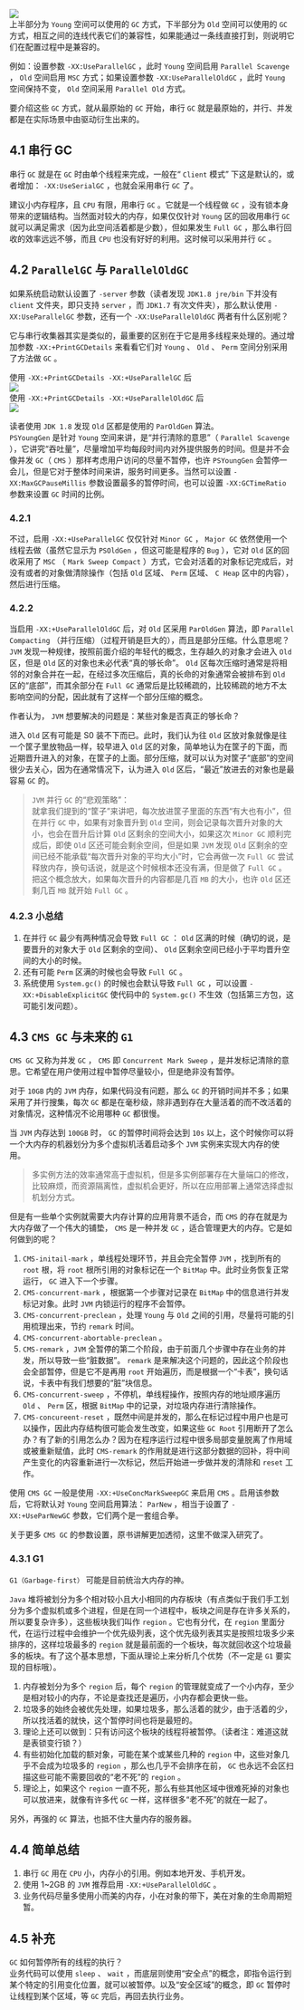 ![][1]  
上半部分为 `Young` 空间可以使用的 `GC` 方式，下半部分为 `Old` 空间可以使用的 `GC` 方式，相互之间的连线代表它们的兼容性，如果能通过一条线直接打到，则说明它们在配置过程中是兼容的。  
  
例如：设置参数 `-XX:UseParallelGC` ，此时 `Young` 空间启用 `Parallel Scavenge` ， `Old` 空间启用 `MSC` 方式；如果设置参数 `-XX:UseParallelOldGC` ，此时 `Young` 空间保持不变， `Old` 空间采用 `Parallel Old` 方式。  
  
要介绍这些 `GC` 方式，就从最原始的 `GC` 开始，串行 `GC` 就是最原始的，并行、并发都是在实际场景中由驱动衍生出来的。  
  
## 4.1 串行 GC
串行 `GC` 就是在 `GC` 时由单个线程来完成，一般在“ `Client` 模式” 下这是默认的，或者增加： `-XX:UseSerialGC` ，也就会采用串行 `GC` 了。  
  
建议小内存程序，且 `CPU` 有限，用串行 `GC` 。它就是一个线程做 `GC` ，没有锁本身带来的逻辑结构。当然面对较大的内存，如果仅仅针对 `Young` 区的回收用串行 `GC` 就可以满足需求（因为此空间活着都是少数），但如果发生 `Full GC` ，那么串行回收的效率远远不够，而且 `CPU` 也没有好好的利用。这时候可以采用并行 `GC` 。  
  
## 4.2 `ParallelGC` 与 `ParallelOldGC`
如果系统启动默认设置了 `-server` 参数（读者发现 `JDK1.8 jre/bin` 下并没有 `client` 文件夹，即只支持 `server` ，而 `JDK1.7` 有次文件夹），那么默认使用 `-XX:UseParallelGC` 参数，还有一个 `-XX:UseParallelOldGC` 两者有什么区别呢？  
  
它与串行收集器其实是类似的，最重要的区别在于它是用多线程来处理的。通过增加参数 `-XX:+PrintGCDetails` 来看看它们对 `Young` 、 `Old` 、 `Perm` 空间分别采用了方法做 `GC` 。  
  
使用 `-XX:+PrintGCDetails -XX:+UseParallelGC` 后  
![][2]  
使用 `-XX:+PrintGCDetails -XX:+UseParallelOldGC` 后  
![][3]
  
读者使用 `JDK 1.8` 发现 `Old` 区都是使用的 `ParOldGen` 算法。  
`PSYoungGen` 是针对 `Young` 空间来讲，是“并行清除的意思”（ `Parallel Scavenge` ），它讲究“吞吐量”，尽量增加平均每段时间内对外提供服务的时间。但是并不会像并发 `GC`（ `CMS` ）那样考虑用户访问的尽量不暂停，也许 `PSYoungGen` 会暂停一会儿，但是它对于整体时间来讲，服务时间更多。当然可以设置 `-XX:MaxGCPauseMillis` 参数设置最多的暂停时间，也可以设置 `-XX:GCTimeRatio` 参数来设置 `GC` 时间的比例。  
  
### 4.2.1 
不过，启用 `-XX:+UseParallelGC` 仅仅针对 `Minor GC` ， `Major GC` 依然使用一个线程去做（虽然它显示为 `PSOldGen` ，但这可能是程序的 `Bug` ），它对 `Old` 区的回收采用了 `MSC` （ `Mark Sweep Compact` ）方式，它会对活着的对象标记完成后，对没有或者的对象做清除操作（包括 `Old` 区域、 `Perm` 区域、 `C Heap` 区中的内容），然后进行压缩。
  
### 4.2.2 
当启用 `-XX:+UseParallelOldGC` 后，对 `Old` 区采用 `ParOldGen` 算法，即 `Parallel Compacting` （并行压缩）（过程开销是巨大的），而且是部分压缩。什么意思呢？  
`JVM` 发现一种规律，按照前面介绍的年轻代的概念，生存越久的对象才会进入 `Old` 区，但是 `Old` 区的对象也未必代表“真的够长命”。 `Old` 区每次压缩时通常是将相邻的对象合并在一起，在经过多次压缩后，真的长命的对象通常会被排布到 `Old` 区的“底部”，而其余部分在 `Full GC` 通常后是比较稀疏的，比较稀疏的地方不太影响空间的分配，因此就有了这样一个部分压缩的概念。  
  
作者认为， `JVM` 想要解决的问题是：某些对象是否真正的够长命？  
  
进入 `Old` 区有可能是 S0 装不下而已。此时，我们认为往 `Old` 区放对象就像是往一个筐子里放物品一样，较早进入 `Old` 区的对象，简单地认为在筐子的下面，而近期晋升进入的对象，在筐子的上面。部分压缩，就可以认为对筐子“底部”的空间很少去关心，因为在通常情况下，认为进入 `Old` 区后，“最近”放进去的对象也是最容易 `GC` 的。  
>`JVM` 并行 `GC` 的“悲观策略”：  
就拿我们提到的“筐子”来讲吧，每次放进筐子里面的东西“有大也有小”，但在并行 `GC` 中，如果有对象晋升到 `Old` 空间，则会记录每次晋升对象的大小，也会在晋升后计算 `Old` 区剩余的空间大小，如果这次 `Minor GC` 顺利完成后，即使 `Old` 区还可能会剩余空间，但是如果 `JVM` 发现 `Old` 区剩余的空间已经不能承载“每次晋升对象的平均大小”时，它会再做一次 `Full GC` 尝试释放内存，换句话说，就是这个时候根本还没有满，但是做了 `Full GC` 。  
把这个概念放大，如果每次晋升的内容都是几百 `MB` 的大小，也许 `Old` 区还剩几百 `MB` 就开始 `Full GC` 。

### 4.2.3 小总结
1. 在并行 `GC` 最少有两种情况会导致 `Full GC` ： `Old` 区满的时候（确切的说，是要晋升的对象大于 `Old` 区剩余的空间）、 `Old` 区剩余空间已经小于平均晋升空间的大小的时候。  
2. 还有可能 `Perm` 区满的时候也会导致 `Full GC` 。
3. 系统使用 `System.gc()` 的时候也会默认导致 `Full GC` ，可以设置 `-XX:+DisableExplicitGC` 使代码中的 `System.gc()` 不生效（包括第三方包，这可能引发问题）。

## 4.3 `CMS GC` 与未来的 `G1` 
`CMS GC` 又称为并发 `GC` ， `CMS` 即 `Concurrent Mark Sweep` ，是并发标记清除的意思。它希望在用户使用过程中暂停尽量较小，但是绝非没有暂停。  
  
对于 `10GB` 内的 `JVM` 内存，如果代码没有问题，那么 `GC` 的开销时间并不多；如果采用了并行搜集，每次 `GC` 都是在毫秒级，除非遇到存在大量活着的而不改活着的对象情况，这种情况不论用哪种 `GC` 都很慢。  
  
当 `JVM` 内存达到 `100GB` 时， `GC` 的暂停时间将会达到 `10s` 以上，这个时候你可以将一个大内存的机器划分为多个虚拟机活着启动多个 `JVM` 实例来实现大内存的使用。
>多实例方法的效率通常高于虚拟机，但是多实例部署存在大量端口的修改，比较麻烦，而资源隔离性，虚拟机会更好，所以在应用部署上通常选择虚拟机划分方式。  
  
但是有一些单个实例就需要大内存计算的应用背景不适合，而 `CMS` 的存在就是为大内存做了一个伟大的铺垫， `CMS` 是一种并发 `GC` ，适合管理更大的内存。它是如何做到的呢？
1. `CMS-initail-mark` ，单线程处理环节，并且会完全暂停 `JVM` ，找到所有的 `root` 根，将 `root` 根所引用的对象标记在一个 `BitMap` 中。此时业务恢复正常运行， `GC` 进入下一个步骤。  
2. `CMS-concurrent-mark` ，根据第一个步骤对记录在 `BitMap` 中的信息进行并发标记对象。此时 `JVM` 内锁运行的程序不会暂停。
3. `CMS-concurrent-preclean` ，处理 `Young` 与 `Old` 之间的引用，尽量将可能的引用梳理出来，节约 `remark` 时间。
4. `CMS-concurrent-abortable-preclean` 。
5. `CMS-remark` ，`JVM` 全暂停的第二个阶段，由于前面几个步骤中存在业务的并发，所以导致一些“脏数据”。 `remark` 是来解决这个问题的，因此这个阶段也会全部暂停，但是它不是再用 `root` 开始遍历，而是根据一个“卡表”，换句话说，卡表中有我们想要的“脏”块信息。
6. `CMS-concurrent-sweep` ，不停机，单线程操作，按照内存的地址顺序遍历 `Old` 、 `Perm` 区，根据 `BitMap` 中的记录，对垃圾内存进行清除操作。  
7. `CMS-concureent-reset` ，既然中间是并发的，那么在标记过程中用户也是可以操作，因此内存结构很可能会发生改变，如果这些 `GC Root` 引用断开了怎么办？有了新的引用怎么办？因为在程序运行过程中很多局部变量脱离了作用域或被重新赋值，此时 `CMS-remark` 的作用就是进行这部分数据的回补，将中间产生变化的内容重新进行一次标记，然后开始进一步做并发的清除和 `reset` 工作。  
  
使用 `CMS GC` 一般是使用 `-XX:+UseConcMarkSweepGC` 来启用 `CMS` 。启用该参数后，它将默认对 `Young` 空间启用算法： `ParNew` ，相当于设置了 `-XX:+UseParNewGC` 参数，它们两个是一套组合拳。  
  
关于更多 `CMS GC` 的参数设置，原书讲解更加透彻，这里不做深入研究了。

### 4.3.1 G1
`G1（Garbage-first）` 可能是目前统治大内存的神。  
  
`Java` 堆将被划分为多个相对较小且大小相同的内存板块（有点类似于我们手工划分为多个虚拟机或多个进程，但是在同一个进程中，板块之间是存在许多关系的，所以要复杂许多），这些板块我们叫作 `region` 。它也有分代，在 `region` 里面分代，在运行过程中会维护一个优先级列表，这个优先级列表其实是按照垃圾多少来排序的，这样垃圾最多的 `region` 就是最前面的一个板块，每次就回收这个垃圾最多的板块。有了这个基本思想，下面从理论上来分析几个优势（不一定是 `G1` 要实现的目标哦）。  
  
1. 内存被划分为多个 `region` 后，每个 `region` 的管理就变成了一个小内存，至少是相对较小的内存，不论是查找还是遍历，小内存都会更快一些。  
2. 垃圾多的始终会被优先处理，如果垃圾多，那么活着的就少，由于活着的少，所以找活着的就快，这个暂停时间也将是最短的。
3. 理论上还可以做到：只有访问这个板块的线程将被暂停。（读者注：难道这就是表锁变行锁？）
4. 有些初始化加载的额对象，可能在某个或某些几种的 `region` 中，这些对象几乎不会成为垃圾多的 `region` ，那么也几乎不会排序在前， `GC` 也永远不会区扫描这些可能不需要回收的“老不死”的 `region` 。
5. 理论上，如果这个 `region` 一直不死，那么有些其他区域中很难死掉的对象也可以放进来，就像有许多代 `GC` 一样，这样很多“老不死”的就在一起了。  
  
另外，再强的 `GC` 算法，也抵不住大量内存的服务器。

## 4.4 简单总结
1. 串行 `GC` 用在 `CPU` 小，内存小的引用。例如本地开发、手机开发。
2. 使用 1~2GB 的 `JVM` 推荐启用 `-XX:+UseParallelOldGC` 。  
3. 业务代码尽量多使用小而美的内存，小在对象的带下，美在对象的生命周期短暂。

## 4.5 补充
`GC` 如何暂停所有的线程的执行？  
业务代码可以使用 `sleep` 、 `wait` ，而底层则使用“安全点”的概念，即指令运行到某个特定的引用变化位置，就可以被暂停。以及“安全区域”的概念，即 `GC` 暂停时让线程到某个区域，等 `GC` 完后，再回去执行业务。






[1]: /assets/3-1.png
[2]: /assets/3-2.png
[3]: /assets/3-3.png


